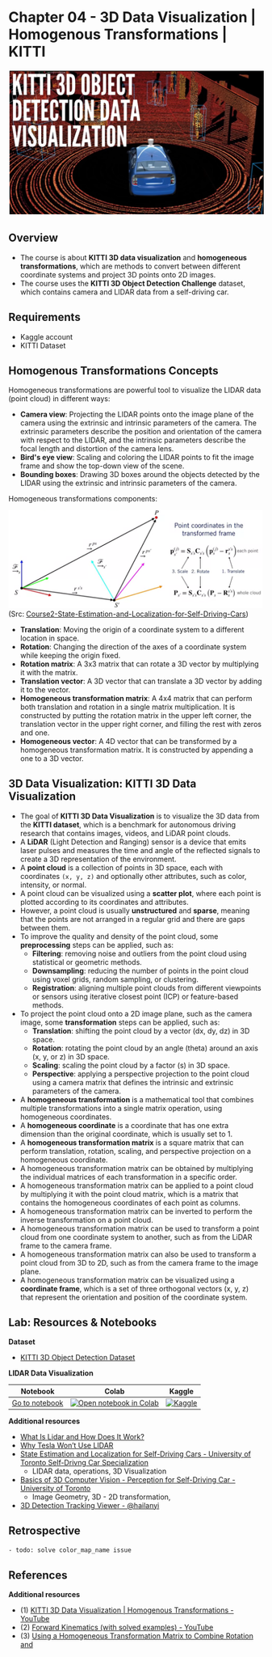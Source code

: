 # Chapter 04 - 3D Data Visualization | Homogenous Transformations | KITTI 


<img src="./docs/04-3d-data-viz/3d-data-viz-cover.png" width="520" style="border:0px solid #FFFFFF; padding:1px; margin:1px">


## Overview

- The course is about **KITTI 3D data visualization** and **homogeneous transformations**, which are methods to convert between different coordinate systems and project 3D points onto 2D images.
- The course uses the **KITTI 3D Object Detection Challenge** dataset, which contains camera and LIDAR data from a self-driving car.

## Requirements

- Kaggle account
- KITTI Dataset

## Homogenous Transformations Concepts

Homogeneous transformations are powerful tool to visualize the LIDAR data (point cloud) in different ways:
  - **Camera view**: Projecting the LIDAR points onto the image plane of the camera using the extrinsic and intrinsic parameters of the camera. The extrinsic parameters describe the position and orientation of the camera with respect to the LIDAR, and the intrinsic parameters describe the focal length and distortion of the camera lens.
  - **Bird's eye view**: Scaling and coloring the LIDAR points to fit the image frame and show the top-down view of the scene.
  - **Bounding boxes**: Drawing 3D boxes around the objects detected by the LIDAR using the extrinsic and intrinsic parameters of the camera.

Homogeneous transformations components:

![](https://github.com/afondiel/Self-Driving-Cars-Specialization/blob/main/Course2-State-Estimation-and-Localization-for-Self-Driving-Cars/resources/w4/img/l2-all-together.png?raw=true)
(Src: [Course2-State-Estimation-and-Localization-for-Self-Driving-Cars](https://github.com/afondiel/Self-Driving-Cars-Specialization/blob/main/Course2-State-Estimation-and-Localization-for-Self-Driving-Cars/course2-w4-notes.md))

  - **Translation**: Moving the origin of a coordinate system to a different location in space.
  - **Rotation**: Changing the direction of the axes of a coordinate system while keeping the origin fixed.
  - **Rotation matrix**: A 3x3 matrix that can rotate a 3D vector by multiplying it with the matrix.
  - **Translation vector**: A 3D vector that can translate a 3D vector by adding it to the vector.
  - **Homogeneous transformation matrix**: A 4x4 matrix that can perform both translation and rotation in a single matrix multiplication. It is constructed by putting the rotation matrix in the upper left corner, the translation vector in the upper right corner, and filling the rest with zeros and one.
  - **Homogeneous vector**: A 4D vector that can be transformed by a homogeneous transformation matrix. It is constructed by appending a one to a 3D vector.

## 3D Data Visualization: KITTI 3D Data Visualization

- The goal of **KITTI 3D Data Visualization** is to visualize the 3D data from the **KITTI dataset**, which is a benchmark for autonomous driving research that contains images, videos, and LiDAR point clouds.
- A **LiDAR** (Light Detection and Ranging) sensor is a device that emits laser pulses and measures the time and angle of the reflected signals to create a 3D representation of the environment.
- A **point cloud** is a collection of points in 3D space, each with coordinates `(x, y, z)` and optionally other attributes, such as color, intensity, or normal.
- A point cloud can be visualized using a **scatter plot**, where each point is plotted according to its coordinates and attributes.
- However, a point cloud is usually **unstructured** and **sparse**, meaning that the points are not arranged in a regular grid and there are gaps between them.
- To improve the quality and density of the point cloud, some **preprocessing** steps can be applied, such as:
    - **Filtering**: removing noise and outliers from the point cloud using statistical or geometric methods.
    - **Downsampling**: reducing the number of points in the point cloud using voxel grids, random sampling, or clustering.
    - **Registration**: aligning multiple point clouds from different viewpoints or sensors using iterative closest point (ICP) or feature-based methods.
- To project the point cloud onto a 2D image plane, such as the camera image, some **transformation** steps can be applied, such as:
    - **Translation**: shifting the point cloud by a vector (dx, dy, dz) in 3D space.
    - **Rotation**: rotating the point cloud by an angle (theta) around an axis (x, y, or z) in 3D space.
    - **Scaling**: scaling the point cloud by a factor (s) in 3D space.
    - **Perspective**: applying a perspective projection to the point cloud using a camera matrix that defines the intrinsic and extrinsic parameters of the camera.
- A **homogeneous transformation** is a mathematical tool that combines multiple transformations into a single matrix operation, using homogeneous coordinates.
- A **homogeneous coordinate** is a coordinate that has one extra dimension than the original coordinate, which is usually set to 1.
- A **homogeneous transformation matrix** is a square matrix that can perform translation, rotation, scaling, and perspective projection on a homogeneous coordinate.
- A homogeneous transformation matrix can be obtained by multiplying the individual matrices of each transformation in a specific order.
- A homogeneous transformation matrix can be applied to a point cloud by multiplying it with the point cloud matrix, which is a matrix that contains the homogeneous coordinates of each point as columns.
- A homogeneous transformation matrix can be inverted to perform the inverse transformation on a point cloud.
- A homogeneous transformation matrix can be used to transform a point cloud from one coordinate system to another, such as from the LiDAR frame to the camera frame.
- A homogeneous transformation matrix can also be used to transform a point cloud from 3D to 2D, such as from the camera frame to the image plane.
- A homogeneous transformation matrix can be visualized using a **coordinate frame**, which is a set of three orthogonal vectors (x, y, z) that represent the orientation and position of the coordinate system.


## Lab: Resources & Notebooks

**Dataset**

- [KITTI 3D Object Detection Dataset](https://www.kaggle.com/datasets/garymk/kitti-3d-object-detection-dataset)


**LIDAR Data Visualization**

|Notebook|Colab|Kaggle|
|--|--|--|
|[Go to notebook](..\lab\notebooks\04-3d-data-viz\3d-data-visualization-kitti-lidar.ipynb)| [![Open notebook in Colab](https://colab.research.google.com/assets/colab-badge.svg)](https://colab.research.google.com/github/afondiel/Self-Driving-Cars-Perception-and-Deep-Learning-Free-Course-freeCodeCamp/blob/main/lab/notebooks/03-object-tracking/object-tracking-deep-sort.ipynb)|[![Kaggle](https://kaggle.com/static/images/open-in-kaggle.svg)](https://www.kaggle.com/code/thepostitguy/3d-data-visualization-kitti-lidar/edit)|


**Additional resources**

- [What Is Lidar and How Does It Work?](https://www.faro.com/fr-FR/Resource-Library/Article/What-is-Lidar)
- [Why Tesla Won’t Use LIDAR](https://towardsdatascience.com/why-tesla-wont-use-lidar-57c325ae2ed5)
- [State Estimation and Localization for Self-Driving Cars - University of Toronto Self-Drivng Car Specialization](https://github.com/afondiel/Self-Driving-Cars-Specialization/blob/main/Course2-State-Estimation-and-Localization-for-Self-Driving-Cars/course2-w4-notes.md)
  - LIDAR data, operations, 3D Visualization
- [Basics of 3D Computer Vision - Perception for Self-Driving Car - University of Toronto](https://github.com/afondiel/Self-Driving-Cars-Specialization/blob/main/Course3-Visual-Perception-for-Self-Driving-Cars/course3-w1-notes.md)
  - Image Geometry, 3D - 2D transformation, 
- [3D Detection Tracking Viewer - @hailanyi](https://github.com/hailanyi/3D-Detection-Tracking-Viewer)

## Retrospective
```
- todo: solve color_map_name issue
```

## References

**Additional resources**
- (1) [KITTI 3D Data Visualization | Homogenous Transformations - YouTube](https://www.youtube.com/watch?v=tb1H42kE0eE)
- (2) [Forward Kinematics (with solved examples) - YouTube](https://www.youtube.com/watch?v=mO7JJxaVtkE)
- (3) [Using a Homogeneous Transformation Matrix to Combine Rotation and](https://www.youtube.com/watch?v=LftL6dA6tzE)


